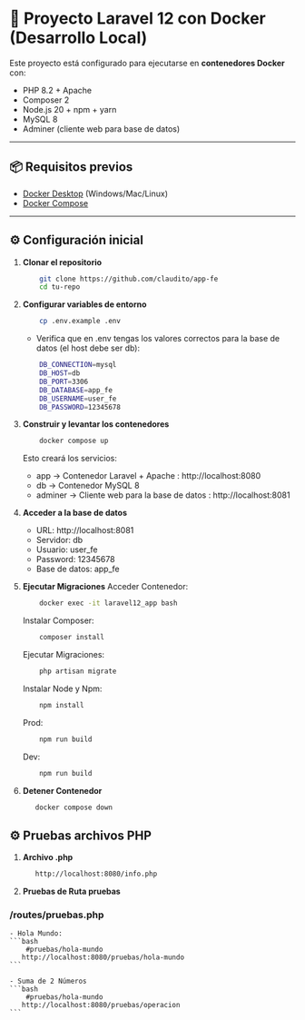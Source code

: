 # 🚀 Proyecto Laravel 12 con Docker (Desarrollo Local)

Este proyecto está configurado para ejecutarse en **contenedores Docker** con:

- PHP 8.2 + Apache
- Composer 2
- Node.js 20 + npm + yarn
- MySQL 8
- Adminer (cliente web para base de datos)

---

## 📦 Requisitos previos

- [Docker Desktop](https://www.docker.com/products/docker-desktop/) (Windows/Mac/Linux)
- [Docker Compose](https://docs.docker.com/compose/)

---

## ⚙️ Configuración inicial

1. **Clonar el repositorio**

    ```bash
        git clone https://github.com/claudito/app-fe
        cd tu-repo
    ```

2. **Configurar variables de entorno**

    ```bash
        cp .env.example .env
    ```

    - Verifica que en .env tengas los valores correctos para la base de datos (el host debe ser db):
    ```bash
        DB_CONNECTION=mysql
        DB_HOST=db
        DB_PORT=3306
        DB_DATABASE=app_fe
        DB_USERNAME=user_fe
        DB_PASSWORD=12345678
    ```

3. **Construir y levantar los contenedores**

    ```bash
        docker compose up
    ```

    Esto creará los servicios:
     - app → Contenedor Laravel + Apache : http://localhost:8080
     - db → Contenedor MySQL 8
     - adminer → Cliente web para la base de datos : http://localhost:8081

4. **Acceder a la base de datos**
    - URL: http://localhost:8081
    - Servidor: db
    - Usuario: user_fe
    - Password: 12345678
    - Base de datos: app_fe
  
5.  **Ejecutar Migraciones**
   Acceder Contenedor:
    ```bash
        docker exec -it laravel12_app bash
    ```

    Instalar Composer:
    ```bash
        composer install
    ```

    Ejecutar Migraciones:
    ```bash
        php artisan migrate
    ```

    Instalar Node y Npm:
    ```bash
        npm install
    ```

    Prod:
    ```bash
        npm run build
    ```

    Dev:
    ```bash
        npm run build
    ```

6.  **Detener Contenedor**
    ```bash
       docker compose down
    ```


## ⚙️ Pruebas archivos PHP

1.  **Archivo .php**
    ```bash
       http://localhost:8080/info.php
    ```
2.  **Pruebas de Ruta pruebas**
   
   ### /routes/pruebas.php

    - Hola Mundo:
    ```bash
        #pruebas/hola-mundo
       http://localhost:8080/pruebas/hola-mundo
    ```

    - Suma de 2 Números
    ```bash
        #pruebas/hola-mundo
       http://localhost:8080/pruebas/operacion
    ```